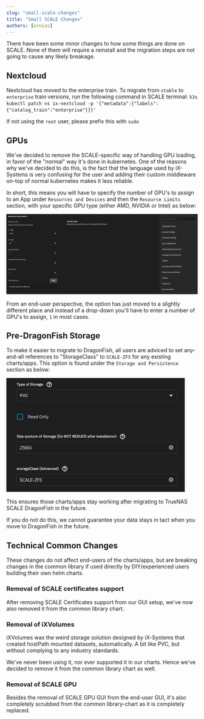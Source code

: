 ```yaml
---
slug: "small-scale-changes"
title: "Small SCALE Changes"
authors: [ornias]
---
```


There have been some minor changes to how some things are done on SCALE.
None of them will require a reinstall and the migration steps are not going to cause any likely breakage.

## Nextcloud

Nextcloud has moved to the enterprise train.
To migrate from `stable` to `enterprise` train versions, run the following command in SCALE terminal:
`k3s kubectl patch ns ix-nextcloud -p '{"metadata":{"labels":{"catalog_train":"enterprise"}}}'`

If not using the `root` user, please prefix this with `sudo`

## GPUs

We've decided to remove the SCALE-specific way of handling GPU loading, in favor of the "normal" way it's done in kubernetes.
One of the reasons why we've decided to do this, is the fact that the language used by iX-Systems is very confusing for the user and adding their custom middleware on-top of normal kubernetes makes it less reliable.

In short, this means you will have to specify the number of GPU's to assign to an App under `Resources and Devices` and then the `Resource Limits` section, with your specific GPU type (either AMD, NVIDIA or Intel) as below:

![GPU](img/image.png)

From an end-user perspective, the option has just moved to a slightly different place and instead of a drop-down you'll have to enter a number of GPU's to assign, `1` in most cases.

## Pre-DragonFish Storage

To make it easier to migrate to DragonFish, all users are adviced to set any-and-all references to "StorageClass" to `SCALE-ZFS` for any existing charts/apps. This option is found under the `Storage and Persistence` section as below:

![SCALE-ZFS](img/image2.png)

This ensures those charts/apps stay working after migrating to TrueNAS SCALE DragonFish in the future.

If you do not do this, we cannot guarantee your data stays in tact when you move to DragonFish in the future.

## Technical Common Changes

These changes do not affect end-users of the charts/apps, but are breaking changes in the common library if used directly by DIY/experienced users building their own helm charts.

### Removal of SCALE certificates support

After removing SCALE Certificates support from our GUI setup, we've now also removed it from the common library chart.

### Removal of iXVolumes

iXVolumes was the weird storage solution designed by iX-Systems that created hostPath mounted datasets, automatically.
A bit like PVC, but without complying to any industry standards.

We've never been using it, nor ever supported it in our charts.
Hence we've decided to remove it from the common library chart as well.

### Removal of SCALE GPU

Besides the removal of SCALE GPU GUI from the end-user GUI, it's also completely scrubbed from the common library-chart as it is completely replaced.
